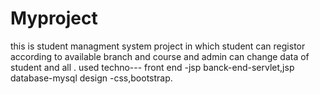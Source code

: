 # Myproject
this is student managment system project 
in which student can registor according to available branch and course 
and admin can change data of student and all .
used techno---
front end -jsp
banck-end-servlet,jsp
database-mysql
design -css,bootstrap.
